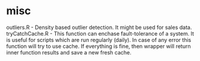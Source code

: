 # misc

 outliers.R - Density based outlier detection. It might be used for sales data.
 tryCatchCache.R - This function can enchase fault-tolerance of a system. It is useful for scripts which are run regularly (daily). In case of any error this function will try to use cache. If everything is fine, then wrapper will return inner function results and save a new fresh cache.
